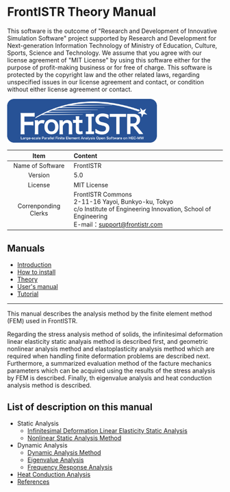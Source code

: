 <!-- 表記は FrontISTR ver. 0.0 で統一します -->
# FrontISTR Theory Manual

This software is the outcome of "Research and Development of Innovative Simulation Software" project supported by Research and Development for Next-generation Information Technology of Ministry of Education, Culture, Sports, Science and Technology. We assume that you agree with our license agreement of "MIT License" by using this software either for the purpose of profit-making business or for free of charge. This software is protected by the copyright law and the other related laws, regarding unspecified issues in our license agreement and contact, or condition without either license agreement or contact.

<img src="../image/FrontISTR_logo.png" width="350px">

| Item | Content |
|:---------:|:---------|
| Name of Software | FrontISTR |
| Version | 5.0 |
| License | MIT License |
| Correnponding Clerks | FrontISTR Commons<br>2-11-16 Yayoi, Bunkyo-ku, Tokyo<br>c/o Institute of Engineering Innovation, School of Engineering<br>E-mail：support@frontistr.com |

## Manuals

  - [Introduction](../intro/index.md)
  - [How to install](../install/index.md)
  - [Theory](../theory/index.md)
  - [User's manual](../analysis/index.md)
  - [Tutorial](../tutorial/index.md)

<!-- ここまでテンプレート -->
---

This manual describes the analysis method by the finite element method (FEM) used in FrontISTR. 

Regarding the stress analysis method of solids, the infinitesimal deformation linear elasticity static analyais method is described first, and geometric nonlinear analysis method and elastoplasticity analysis method which are required when handling finite deformation problems are described next. Furthermore, a summarized evaluation method of the facture mechanics parameters which can be acquired using the results of the stress analysis by FEM is described. Finally, th eigenvalue analysis and heat conduction analysis method is described.

## List of description on this manual

- Static Analysis
    - [Infinitesimal Deformation Linear Elasticity Static Analysis](theory_01.md)
    - [Nonlinear Static Analysis Method](theory_02.md)
- Dynamic Analysis
    - [Dynamic Analysis Method](theory_03.md)
    - [Eigenvalue Analysis](theory_05.md)
    - [Frequency Response Analysis](theory_06.md)
- [Heat Conduction Analysis](theory_04.md)
- [References](theory_07.md)

